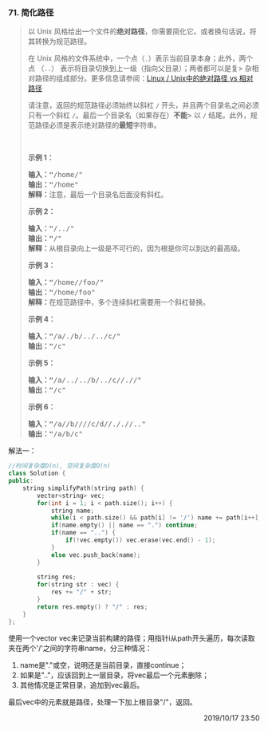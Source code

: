 ### 71. 简化路径

> <div class="notranslate"><p>以 Unix 风格给出一个文件的<strong>绝对路径</strong>，你需要简化它。或者换句话说，将其转换为规范路径。</p>
> 
> <p>在 Unix 风格的文件系统中，一个点（<code>.</code>）表示当前目录本身；此外，两个点 （<code>..</code>）&nbsp;表示将目录切换到上一级（指向父目录）；两者都可以是复> 杂相对路径的组成部分。更多信息请参阅：<a href="https://blog.csdn.net/u011327334/article/details/50355600">Linux / Unix中的绝对路径 vs 相对路径</a></p>
> 
> <p>请注意，返回的规范路径必须始终以斜杠 <code>/</code> 开头，并且两个目录名之间必须只有一个斜杠 <code>/</code>。最后一个目录名（如果存在）<strong>不能</strong>> 以 <code>/</code> 结尾。此外，规范路径必须是表示绝对路径的<strong>最短</strong>字符串。</p>
> 
> <p>&nbsp;</p>
> 
> <p><strong>示例 1：</strong></p>
> 
> <pre><strong>输入："</strong>/home/"
> <strong>输出："</strong>/home"
> <strong>解释：</strong>注意，最后一个目录名后面没有斜杠。
> </pre>
> 
> <p><strong>示例 2：</strong></p>
> 
> <pre><strong>输入："</strong>/../"
> <strong>输出："</strong>/"
> <strong>解释：</strong>从根目录向上一级是不可行的，因为根是你可以到达的最高级。
> </pre>
> 
> <p><strong>示例 3：</strong></p>
> 
> <pre><strong>输入："</strong>/home//foo/"
> <strong>输出："</strong>/home/foo"
> <strong>解释：</strong>在规范路径中，多个连续斜杠需要用一个斜杠替换。
> </pre>
> 
> <p><strong>示例 4：</strong></p>
> 
> <pre><strong>输入："</strong>/a/./b/../../c/"
> <strong>输出："</strong>/c"
> </pre>
> 
> <p><strong>示例 5：</strong></p>
> 
> <pre><strong>输入："</strong>/a/../../b/../c//.//"
> <strong>输出："</strong>/c"
> </pre>
> 
> <p><strong>示例 6：</strong></p>
> 
> <pre><strong>输入："</strong>/a//b////c/d//././/.."
> <strong>输出："</strong>/a/b/c"</pre>
> </div>

解法一：
```cpp
//时间复杂度O(n), 空间复杂度O(n)
class Solution {
public:
    string simplifyPath(string path) {
        vector<string> vec;
        for(int i = 1; i < path.size(); i++) {
            string name;
            while(i < path.size() && path[i] != '/') name += path[i++];
            if(name.empty() || name == ".") continue;
            if(name == "..") {
                if(!vec.empty()) vec.erase(vec.end() - 1);
            }
            else vec.push_back(name);
        }
        
        string res;
        for(string str : vec) {
            res += "/" + str;
        }
        return res.empty() ? "/" : res;
    }
};
```

使用一个vector<string> vec来记录当前构建的路径；用指针i从path开头遍历，每次读取夹在两个'/'之间的字符串name，分三种情况：
1. name是"."或空，说明还是当前目录，直接continue；
2. 如果是".."，应该回到上一层目录，将vec最后一个元素删除；
3. 其他情况是正常目录，追加到vec最后。

最后vec中的元素就是路径，处理一下加上根目录"/"，返回。

<div style="text-align: right"> 2019/10/17 23:50 </div>
